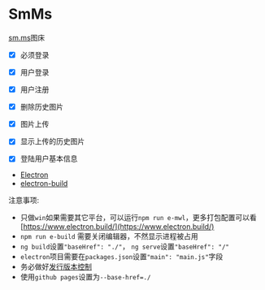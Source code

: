 # SmMs

[sm.ms](https://sm.ms)图床

- [x] 必须登录
- [x] 用户登录
- [x] 用户注册
- [x] 删除历史图片
- [x] 图片上传
- [x] 显示上传的历史图片
- [x] 登陆用户基本信息


- [Electron](https://electronjs.org/)
- [electron-build](https://www.electron.build/)


注意事项:

- 只做`win`如果需要其它平台，可以运行`npm run e-mwl`，更多打包配置可以看[https://www.electron.build/](https://www.electron.build/)
- `npm run e-build` 需要关闭编辑器，不然显示进程被占用
- `ng build`设置`"baseHref": "./"`， `ng serve`设置`"baseHref": "/"`
- `electron`项目需要在`packages.json`设置`"main": "main.js"`字段
- 务必做好[发行版本控制](https://semver.org/lang/zh-CN/)
- 使用`github pages`设置为`--base-href=./`
